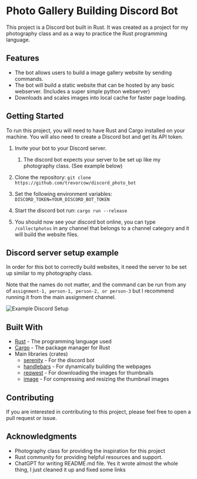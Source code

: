 # Photo Gallery Building Discord Bot

This project is a Discord bot built in Rust. It was created as a project for my photography class and as a
way to practice the Rust programming language.

## Features

- The bot allows users to build a image gallery website by sending commands.
- The bot will build a static website that can be hosted by any basic webserver. (Includes a super simple python webserver)
- Downloads and scales images into local cache for faster page loading.

## Getting Started

To run this project, you will need to have Rust and Cargo installed on your machine. You will also need to create a
Discord bot and get its API token.

1. Invite your bot to your Discord server. 
   1. The discord bot expects your server to be set up like my photography class. (See example below)

2. Clone the repository:
   ```git clone https://github.com/trevorcow/discord_photo_bot```

3. Set the following environment variables:
   ```DISCORD_TOKEN=YOUR_DISCORD_BOT_TOKEN```

4. Start the discord bot run:
   ```cargo run --release```

5. You should now see your discord bot online, you can type ```/collectphotos``` in any channel that belongs to a channel category and it will build the website files.

## Discord server setup example

In order for this bot to correctly build websites, it need the server to be set up similar to my photography class.

Note that the names do not matter, and the command can be run from any of `assignment-1, person-1, person-2, or person-3` but I recommend running it from the main assignment channel.

![Example Discord Setup](example_setup.png)

## Built With

- [Rust](https://www.rust-lang.org/) - The programming language used
- [Cargo](https://doc.rust-lang.org/cargo/) - The package manager for Rust
- Main libraries (crates)
    - [serenity](https://docs.rs/serenity/) - For the discord bot
    - [handlebars](https://docs.rs/handlebars/) - For dynamically building the webpages
    - [reqwest](https://docs.rs/reqwest/) - For downloading the images for thumbnails
    - [image](https://docs.rs/image/) - For compressing and resizing the thumbnail images

## Contributing

If you are interested in contributing to this project, please feel free to open a pull request or issue.

## Acknowledgments

- Photography class for providing the inspiration for this project
- Rust community for providing helpful resources and support.
- ChatGPT for writing README.md file. Yes it wrote almost the whole thing, I just cleaned it up and fixed some links
